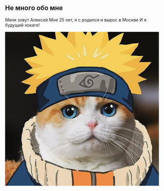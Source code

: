 ## Не много обо мне

Меня зовут Алексей
Мне 25 лет, я с родился и вырос в Москве
И я будущий хокаге!

![Кот](img/cat.jpg)